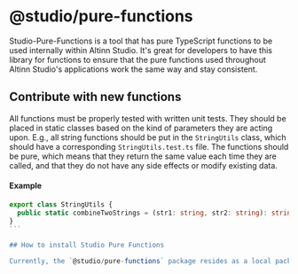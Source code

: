 # @studio/pure-functions

Studio-Pure-Functions is a tool that has pure TypeScript functions to be used internally within Altinn Studio. It's great for developers to have this library for functions to ensure that the pure functions used throughout Altinn Studio's applications work the same way and stay consistent.

## Contribute with new functions

All functions must be properly tested with written unit tests.
They should be placed in static classes based on the kind of parameters they are acting upon. E.g., all string functions should be put in the `StringUtils` class, which should have a corresponding `StringUtils.test.ts` file.
The functions should be pure, which means that they return the same value each time they are called, and that they do not have any side effects or modify existing data.

#### Example

````ts
export class StringUtils {
  public static combineTwoStrings = (str1: string, str2: string): string => str1 + str2;
}
```

## How to install Studio Pure Functions

Currently, the `@studio/pure-functions` package resides as a local package within the Altinn Studio repository. This enables all packages and apps within the Altinn Studio repository to install `@studio/pure-functions` by adding the following dependency to their package.json: `"@studio/pure-functions": "workspace:^"`, followed by running `yarn install`. The advantage of this setup is that it allows us to easily publish the package to NPM in the future.
````
